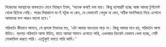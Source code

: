 নিজেদের অবস্থানের বাস্তবতাও মেনে নিচ্ছেন ইমাদ, ‘অনেক কথাই বলা যায়। কিন্তু ব্যাপারটি হচ্ছে আজ আমরা টুর্নামেন্ট থেকে ছিটকে গেছি। পরের বিশ্বকাপে যা-ই ঘটুক না কেন, যে যেভাবেই খেলুক না কেন, সঠিক মানসিকতা নিয়ে এগোলে আমাদের ফল আরও ভালো হবে।’

পরিবর্তন কীভাবে আসবে, সে প্রসঙ্গে ইমাদের মত, ‘এটা আমার আওতায় পড়ে না। কিন্তু আমার মনে হয়, পরিবর্তন আসা উচিত। বড়সড় পরিবর্তন আসা উচিত, যাতে আমরা সামনে এগোতে পারি, এখনকার ক্রিকেট যেভাবে খেলা হচ্ছে, সেটি মোকাবিলা করতে পারি। এতটুকুই বলতে পারি আমি।’
